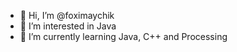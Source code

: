 - 👋 Hi, I’m @foximaychik
- 👀 I’m interested in Java
- 🌱 I’m currently learning Java, C++ and Processing
